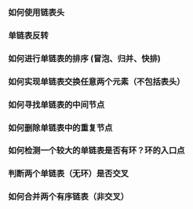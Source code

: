 ### 如何使用链表头


### 单链表反转

### 如何进行单链表的排序 (冒泡、归并、快排)

### 如何实现单链表交换任意两个元素（不包括表头）

### 如何寻找单链表的中间节点

### 如何删除单链表中的重复节点




### 如何检测一个较大的单链表是否有环？环的入口点

### 判断两个单链表（无环）是否交叉

### 如何合并两个有序链表（非交叉）
